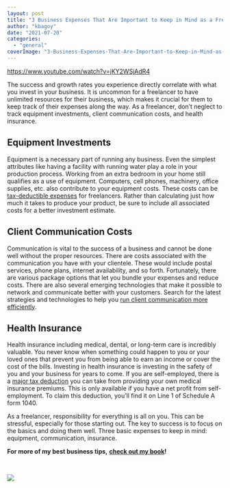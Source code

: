 ```yaml
---
layout: post
title: "3 Business Expenses That Are Important to Keep in Mind as a Freelancer"
author: "kbagoy"
date: "2021-07-20"
categories: 
  - "general"
coverImage: "3-Business-Expenses-That-Are-Important-to-Keep-in-Mind-as-a-Freelancer.jpg"
---
```


https://www.youtube.com/watch?v=jKY2WSjAdR4

The success and growth rates you experience directly correlate with what you invest in your business. It is uncommon for a freelancer to have unlimited resources for their business, which makes it crucial for them to keep track of their expenses along the way. As a freelancer, don’t neglect to track equipment investments, client communication costs, and health insurance.

## **Equipment Investments**

Equipment is a necessary part of running any business. Even the simplest attributes like having a facility with running water play a role in your production process. Working from an extra bedroom in your home still qualifies as a use of equipment. Computers, cell phones, machinery, office supplies, etc. also contribute to your equipment costs. These costs can be [tax-deductible expenses](https://www.freelancetaxation.com/deductions-freelancers) for freelancers. Rather than calculating just how much it takes to produce your product, be sure to include all associated costs for a better investment estimate.

## **Client Communication Costs**

Communication is vital to the success of a business and cannot be done well without the proper resources. There are costs associated with the communication you have with your clientele. These would include postal services, phone plans, internet availability, and so forth. Fortunately, there are various package options that let you bundle your expenses and reduce costs. There are also several emerging technologies that make it possible to network and communicate better with your customers. Search for the latest strategies and technologies to help you [run client communication more efficiently](https://www.in-telecom.com/).

## **Health Insurance**

Health insurance including medical, dental, or long-term care is incredibly valuable. You never know when something could happen to you or your loved ones that prevent you from being able to earn an income or cover the cost of the bills. Investing in health insurance is investing in the safety of you and your business for years to come. If you are self-employed, there is a [major tax deduction](https://due.com/blog/25-tax-deductions-you-can-claim-as-a-freelancers/) you can take from providing your own medical insurance premiums. This is only available if you have a net profit from self-employment. To claim this deduction, you’ll find it on Line 1 of Schedule A form 1040.

As a freelancer, responsibility for everything is all on you. This can be stressful, especially for those starting out. The key to success is to focus on the basics and doing them well. Three basic expenses to keep in mind: equipment, communication, insurance.

**For more of my best business tips,** [**check out my book**](https://go.katebagoy.com/ebook)**!**

 

![](images/352738-Pinterest-Graphics-1000x1500-4-683x1024.jpg)
